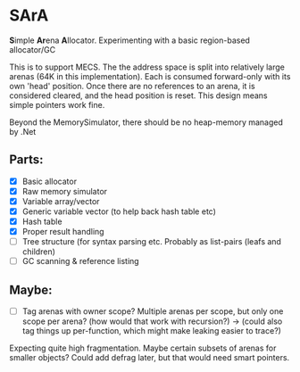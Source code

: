 # SArA
**S**imple **Ar**ena **A**llocator.
Experimenting with a basic region-based allocator/GC

This is to support MECS. The the address space is split into relatively large arenas (64K in this implementation).
Each is consumed forward-only with its own 'head' position.
Once there are no references to an arena, it is considered cleared, and the head position is reset.
This design means simple pointers work fine.

Beyond the MemorySimulator, there should be no heap-memory managed by .Net

## Parts:
* [x] Basic allocator
* [x] Raw memory simulator
* [x] Variable array/vector
* [x] Generic variable vector (to help back hash table etc)
* [x] Hash table
* [x] Proper result handling
* [ ] Tree structure (for syntax parsing etc. Probably as list-pairs (leafs and children)
* [ ] GC scanning & reference listing

## Maybe:
* [ ] Tag arenas with owner scope? Multiple arenas per scope, but only one scope per arena? (how would that work with recursion?)
      -> (could also tag things up per-function, which might make leaking easier to trace?)

Expecting quite high fragmentation. Maybe certain subsets of arenas for smaller objects? Could add defrag later, but that would need smart pointers.